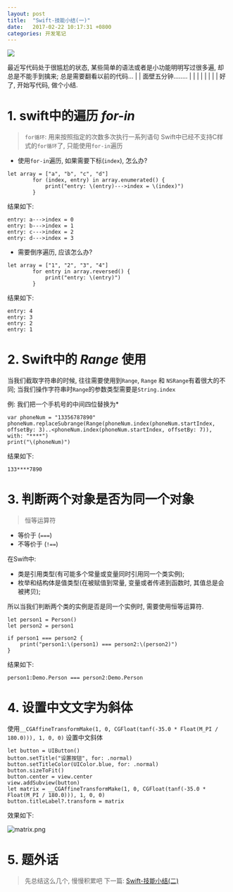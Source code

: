 ```yaml
---
layout: post
title:  "Swift-技能小结(一)"
date:   2017-02-22 10:17:31 +0800
categories: 开发笔记
---
```

![](http://yuqiangcoder.com/assets/postImages/ios/201702/11.jpg)

> 
最近写代码处于很尴尬的状态, 某些简单的语法或者是小功能明明写过很多遍, 却总是不能手到擒来; 总是需要翻看以前的代码... 
|
|
面壁五分钟........
|
|
|
|
|
|
|
|
好了, 开始写代码, 做个小结.

# 1. swift中的遍历 ***for-in***
> `for循环`: 用来按照指定的次数多次执行一系列语句
Swift中已经不支持C样式的`for循环`了, 只能使用`for-in`遍历

* 使用`for-in`遍历, 如果需要下标(`index`), 怎么办? 
```
let array = ["a", "b", "c", "d"]
        for (index, entry) in array.enumerated() {
            print("entry: \(entry)--->index = \(index)")
        }
```

结果如下:
```
entry: a--->index = 0
entry: b--->index = 1
entry: c--->index = 2
entry: d--->index = 3
```

* 需要倒序遍历, 应该怎么办?
```
let array = ["1", "2", "3", "4"]
        for entry in array.reversed() {
            print("entry: \(entry)")
        }
```
结果如下:
```
entry: 4
entry: 3
entry: 2
entry: 1
```

# 2. Swift中的 ***Range*** 使用
> 
当我们截取字符串的时候, 往往需要使用到`Range`, `Range` 和 `NSRange`有着很大的不同; 当我们操作字符串时`Range`的参数类型需要是`String.index`

例: 我们把一个手机号的中间四位替换为*
```
var phoneNum = "13356787890"
phoneNum.replaceSubrange(Range(phoneNum.index(phoneNum.startIndex, offsetBy: 3)..<phoneNum.index(phoneNum.startIndex, offsetBy: 7)), with: "****")
print("\(phoneNum)")
```
结果如下:
```
133****7890
```

# 3. 判断两个对象是否为同一个对象
> 恒等运算符
* 等价于 (`===`)
* 不等价于 (`!==`)


在Swift中:
*  类是引用类型(有可能多个常量或变量同时引用同一个类实例);
* 枚举和结构体是值类型(在被赋值到常量, 变量或者传递到函数时, 其值总是会被拷贝);

所以当我们判断两个类的实例是否是同一个实例时, 需要使用恒等运算符.
```
let person1 = Person()
let person2 = person1
        
if person1 === person2 {
    print("person1:\(person1) === person2:\(person2)")
}
```

结果如下: 
```
person1:Demo.Person === person2:Demo.Person
```

# 4. 设置中文文字为斜体
> 
使用`__CGAffineTransformMake(1, 0, CGFloat(tanf(-35.0 * Float(M_PI / 180.0))), 1, 0, 0)` 设置中文斜体

```
let button = UIButton()
button.setTitle("设置按钮", for: .normal)
button.setTitleColor(UIColor.blue, for: .normal)
button.sizeToFit()
button.center = view.center
view.addSubview(button)
let matrix = __CGAffineTransformMake(1, 0, CGFloat(tanf(-35.0 * Float(M_PI / 180.0))), 1, 0, 0)
button.titleLabel?.transform = matrix
```
效果如下:

![matrix.png](http://yuqiangcoder.com/assets/postImages/ios/201702/12.png)

# 5. 题外话
> 先总结这么几个, 慢慢积累吧
下一篇: [Swift-技能小结(二)](http://yuqiangcoder.com/2017/03/07/Swift-%E6%8A%80%E8%83%BD%E5%B0%8F%E7%BB%93(%E4%BA%8C).html)

[jekyll-docs]: https://jekyllrb.com/docs/home
[jekyll-gh]:   https://github.com/jekyll/jekyll
[jekyll-talk]: https://talk.jekyllrb.com/


